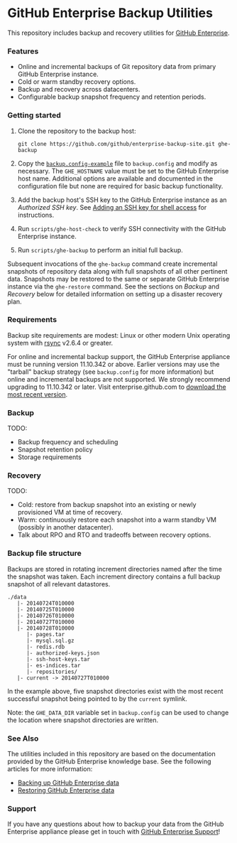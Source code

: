 GitHub Enterprise Backup Utilities
==================================

This repository includes backup and recovery utilities for [GitHub Enterprise][1].

### Features

 - Online and incremental backups of Git repository data from primary GitHub
   Enterprise instance.
 - Cold or warm standby recovery options.
 - Backup and recovery across datacenters.
 - Configurable backup snapshot frequency and retention periods.

### Getting started

 1. Clone the repository to the backup host:

    `git clone https://github.com/github/enterprise-backup-site.git ghe-backup`

 2. Copy the [`backup.config-example`][2] file to `backup.config` and modify as
    necessary. The `GHE_HOSTNAME` value must be set to the GitHub Enterprise
    host name. Additional options are available and documented in the
    configuration file but none are required for basic backup functionality.

 3. Add the backup host's SSH key to the GitHub Enterprise instance as an
    *Authorized SSH key*. See [Adding an SSH key for shell access][3] for
    instructions.

 4. Run `scripts/ghe-host-check` to verify SSH connectivity with the GitHub
    Enterprise instance.

 5. Run `scripts/ghe-backup` to perform an initial full backup.

Subsequent invocations of the `ghe-backup` command create incremental snapshots
of repository data along with full snapshots of all other pertinent data.
Snapshots may be restored to the same or separate GitHub Enterprise instance via
the `ghe-restore` command. See the sections on *Backup* and *Recovery* below for
detailed information on setting up a disaster recovery plan.

### Requirements

Backup site requirements are modest: Linux or other modern Unix operating system
with [rsync][4] v2.6.4 or greater.

For online and incremental backup support, the GitHub Enterprise appliance must
be running version 11.10.342 or above. Earlier versions may use the "tarball"
backup strategy (see `backup.config` for more information) but online and
incremental backups are not supported. We strongly recommend upgrading to
11.10.342 or later. Visit enterprise.github.com to [download the most recent
version][5].

### Backup

TODO:

 - Backup frequency and scheduling
 - Snapshot retention policy
 - Storage requirements

### Recovery

TODO:

 - Cold: restore from backup snapshot into an existing or newly provisioned
   VM at time of recovery.
 - Warm: continuously restore each snapshot into a warm standby VM (possibly in
   another datacenter).
 - Talk about RPO and RTO and tradeoffs between recovery options.

### Backup file structure

Backups are stored in rotating increment directories named after the time the
snapshot was taken. Each increment directory contains a full backup snapshot of
all relevant datastores.

    ./data
       |- 20140724T010000
       |- 20140725T010000
       |- 20140726T010000
       |- 20140727T010000
       |- 20140728T010000
          |- pages.tar
          |- mysql.sql.gz
          |- redis.rdb
          |- authorized-keys.json
          |- ssh-host-keys.tar
          |- es-indices.tar
          |- repositories/
       |- current -> 20140727T010000

In the example above, five snapshot directories exist with the most recent
successful snapshot being pointed to by the `current` symlink.

Note: the `GHE_DATA_DIR` variable set in `backup.config` can be used to change
the location where snapshot directories are written.

### See Also

The utilities included in this repository are based on the documentation
provided by the GitHub Enterprise knowledge base. See the following articles for
more information:

 - [Backing up GitHub Enterprise data](https://enterprise.github.com/help/articles/backing-up-enterprise-data)
 - [Restoring GitHub Enterprise data](https://enterprise.github.com/help/articles/restoring-enterprise-data)

### Support

If you have any questions about how to backup your data from the GitHub
Enterprise appliance please get in touch with [GitHub Enterprise
Support](https://enterprise.github.com/support/)!


[1]: https://enterprise.github.com
[2]: https://github.com/github/enterprise-backup-site/blob/master/backup.config-example
[3]: https://enterprise.github.com/help/articles/adding-an-ssh-key-for-shell-access
[4]: http://rsync.samba.org/
[5]: https://enterprise.github.com/download
[6]: https://enterprise.github.com/help/articles/upgrading-to-a-newer-release
